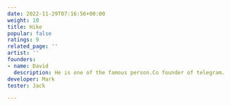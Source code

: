```yaml
---
date: 2022-11-29T07:16:56+00:00
weight: 10
title: Hike
popular: false
ratings: 9
related_page: ''
artist: ''
founders:
- name: David
  description: He is one of the famous person.Co founder of telegram.
developer: Mark
tester: Jack

---
```

